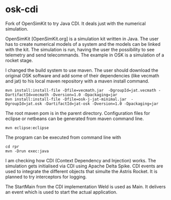 osk-cdi
=======

Fork of OpenSimKit to try Java CDI. It deals just with the numerical simulation.

OpenSimKit [OpenSimKit.org] is a simulation kit written in Java. The user has to create numerical models of a system and the models can be linked with the kit. The simulation is run, having the user the possibility to see telemetry and send telecommands. The example in OSK is a simulation of a rocket stage. 

I changed the build system to use maven. The user should download the original OSK software and add some of their dependencies (like vecmath and jat) to his local maven repository with a maven install command.

	mvn install:install-file -Dfile=vecmath.jar  -DgroupId=jat.vecmath -DartifactId=vecmath -Dversion=1.0 -Dpackaging=jar
	mvn install:install-file -Dfile=osk-j-jat-minimal.jar  -DgroupId=jat.osk -DartifactId=jat-osk -Dversion=1.0 -Dpackaging=jar 

The root maven pom is in the parent directory. Configuration files for eclipse or netbeans can be generated from maven command line.

	mvn eclipse:eclipse

The program can be executed from command line with 

	cd rpr
	mvn -Drun exec:java

I am checking how CDI (Context Dependency and Injection) works. The simulation gets initialised via CDI using Apache Delta Spike. CDI events are used to integrate the different objects that simulte the Astris Rocket. It is planned to try interceptors for logging. 

The StartMain from the CDI implementation Weld is used as Main. It delivers an event which is used to start the actual application.

